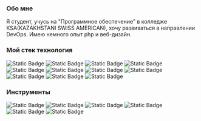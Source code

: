 ### Обо мне
Я студент, учусь на "Программное обеспечение" в колледже KSA(KAZAKHSTANI SWISS AMERICAN), хочу развиваться в направлении DevOps. Имею немного опыт php и веб-дизайн. 

### Мой стек технология
![Static Badge](https://img.shields.io/badge/Python-python?style=for-the-badge&logo=Python&logoColor=%23FFF&logoSize=3&color=%233776AB) ![Static Badge](https://img.shields.io/badge/HTML-html?style=for-the-badge&logo=html5&logoColor=%23FFF&logoSize=3&color=%23E34F26) ![Static Badge](https://img.shields.io/badge/CSS-css?style=for-the-badge&logo=css3&logoColor=%23FFF&logoSize=3&color=%231572B6) ![Static Badge](https://img.shields.io/badge/JavaScript-js?style=for-the-badge&logo=JavaScript&logoColor=%23000&logoSize=3&color=%23F7DF1E) ![Static Badge](https://img.shields.io/badge/Node_JS-nodedojs?style=for-the-badge&logo=nodedotjs&logoColor=%23fff&logoSize=3&color=%235FA04E) ![Static Badge](https://img.shields.io/badge/SQLite-sqlite?style=for-the-badge&logo=sqlite&logoColor=%23fff&color=%23003B57) ![Static Badge](https://img.shields.io/badge/SQL_Server-mssql?style=for-the-badge&logoColor=%23fff&color=%23e33009) ![Static Badge](https://img.shields.io/badge/Microsoft_Access-access?style=for-the-badge&logoColor=%23fff&color=%238c1a27) ![Static Badge](https://img.shields.io/badge/Arduino-arduino?style=for-the-badge&logo=arduino&logoColor=%23fff&color=%2300878F) ![Static Badge](https://img.shields.io/badge/Raspberry_PI-raspberrypi?style=for-the-badge&logo=raspberrypi&color=%23A22846) ![Static Badge](https://img.shields.io/badge/Markdown-markdown?style=for-the-badge&logo=markdown&logoColor=%23fff&logoSize=3&color=%23000)

### Инструменты
![Static Badge](https://img.shields.io/badge/VScode-vscode?style=for-the-badge&logoColor=%23fff&logoSize=3&color=%230078d4) ![Static Badge](https://img.shields.io/badge/Obsidian-obsidian?style=for-the-badge&logo=obsidian&logoColor=%23fff&logoSize=3&color=%237C3AED) ![Static Badge](https://img.shields.io/badge/Neovim-neovim?style=for-the-badge&logo=neovim&logoColor=%23fff&logoSize=3&color=%2357A143) ![Static Badge](https://img.shields.io/badge/Davinci_Resolve-davinciresolve?style=for-the-badge&logo=davinciresolve&logoColor=%23fff&logoSize=3&color=%23233A51) ![Static Badge](https://img.shields.io/badge/Figma-figma?style=for-the-badge&logo=figma&logoColor=%23fff&color=%23F24E1E) ![Static Badge](https://img.shields.io/badge/Git-git?style=for-the-badge&logo=git&logoColor=%23fff&color=%23F05032)


<!--
### Cоц. сети
Telegram:
Instagram:
GitHub:
GitLub:
-->
